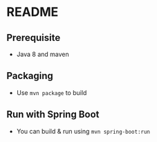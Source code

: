 # README
## Prerequisite 
* Java 8 and maven

## Packaging
 * Use `mvn package` to build
 
## Run with Spring Boot
  * You can build & run using `mvn spring-boot:run`
